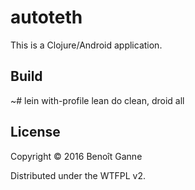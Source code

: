 # autoteth

This is a Clojure/Android application.

## Build

~# lein with-profile lean do clean, droid all

## License

Copyright © 2016 Benoît Ganne

Distributed under the WTFPL v2.
